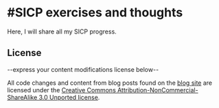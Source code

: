 \#SICP exercises and thoughts
============================

Here, I will share all my SICP progress.

License
-------

--express your content modifications license below--

All code changes and content from blog posts found on the
[blog site](http://plagelao.github.com/SICP) are licensed under the
[Creative Commons Attribution-NonCommercial-ShareAlike 3.0 Unported license](http://creativecommons.org/licenses/by-nc-sa/3.0/legalcode).
